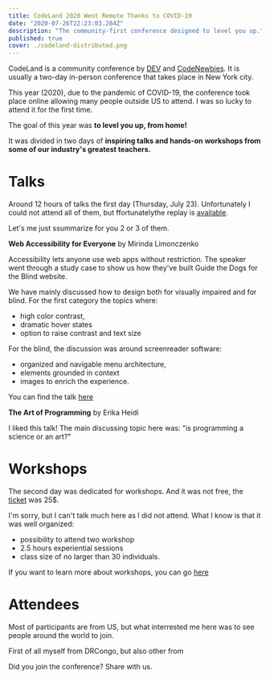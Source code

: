 ```yaml
---
title: CodeLand 2020 Went Remote Thanks to COVID-19
date: "2020-07-26T22:23:03.284Z"
description: "The community-first conference designed to level you up."
published: true
cover: ./codeland-distributed.png
---
```


CodeLand is a community conference by [DEV](https://codelandconf.com/) and [CodeNewbies](https://www.codenewbie.org/). It is usually a two-day in-person conference that takes place in New York city.

This year (2020), due to the pandemic of COVID-19, the conference took place online allowing many people outside US to attend. I was so lucky to attend it for the first time.

The goal of this year was **to level you up, from home!**

It was divided in two days of **inspiring talks and hands-on workshops from some of our industry's greatest teachers.**

# Talks

Around 12 hours of talks the first day (Thursday, July 23). Unfortunately I could not attend all of them, but ffortunatelythe replay is [available](https://dev.to/codeland).

Let's me just ssummarize for you 2 or 3 of them.

**Web Accessibility for Everyone** by Mirinda Limonczenko

Accessibility lets anyone use web apps without restriction. The speaker went through a study case to show us how they've built Guide the Dogs for the Blind website.

We have mainly discussed how to design both for visually impaired and for blind. For the first category the topics where:

- high color contrast,
- dramatic hover states
- option to raise contrast and text size

For the blind, the discussion was around screenreader software:

- organized and navigable menu architecture,
- elements grounded in context
- images to enrich the experience.

You can find the talk [here]()

**The Art of Programming** by Erika Heidi

I liked this talk! The main discussing topic here was: "is programming a science or an art?"

# Workshops

The second day was dedicated for workshops. And it was not free, the [ticket](https://codelandconf.com/#tickets) was 25\$.

I'm sorry, but I can't talk much here as I did not attend. What I know is that it was well organized:

- possibility to attend two workshop
- 2.5 hours experiential sessions
- class size of no larger than 30 individuals.

If you want to learn more about workshops, you can go [here](https://codelandconf.com/#workshops)

# Attendees

Most of participants are from US, but what interrested me here was to see people around the world to join.

First of all myself from DRCongo, but also other from

Did you join the conference? Share with us.
